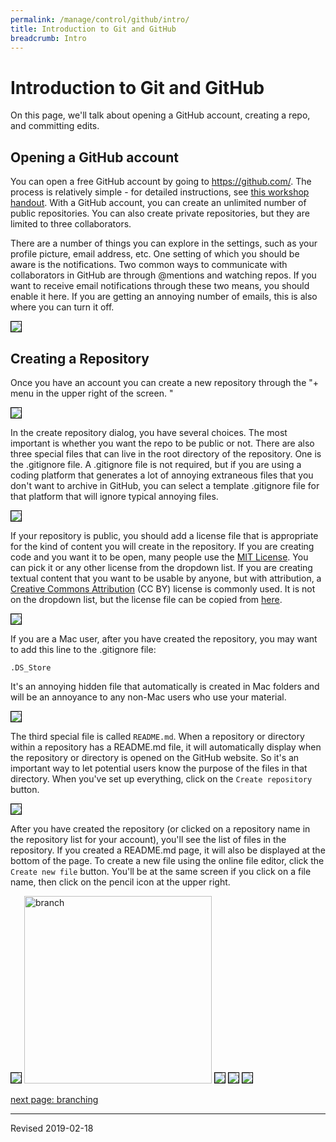 ```yaml
---
permalink: /manage/control/github/intro/
title: Introduction to Git and GitHub
breadcrumb: Intro
---
```


# Introduction to Git and GitHub

On this page, we'll talk about opening a GitHub account, creating a repo, and committing edits.

## Opening a GitHub account

You can open a free GitHub account by going to <https://github.com/>. The process is relatively simple - for detailed instructions, see [this workshop handout](https://github.com/Ramona2020/learning-github/blob/master/Workshop%20I-III%20Handouts/Workshop-GitHubBasics.md).  With a GitHub account, you can create an unlimited number of public repositories.  You can also create private repositories, but they are limited to three collaborators.

There are a number of things you can explore in the settings, such as your profile picture, email address, etc. One setting of which you should be aware is the notifications.  Two common ways to communicate with collaborators in GitHub are through @mentions and watching repos.  If you want to receive email notifications through these two means, you should enable it here.  If you are getting an annoying number of emails, this is also where you can turn it off.

<img src="../images-intro/notification-settings.png" style="border:1px solid black">

## Creating a Repository

Once you have an account you can create a new repository through the "+ menu in the upper right of the screen.  "

<img src="../images-intro/new-repo.png" style="border:1px solid black">

In the create repository dialog, you have several choices.  The most important is whether you want the repo to be public or not.  There are also three special files that can live in the root directory of the repository.  One is the .gitignore file. A .gitignore file is not required, but if you are using a coding platform that generates a lot of annoying extraneous files that you don't want to archive in GitHub, you can select a template .gitignore file for that platform that will ignore typical annoying files.

<img src="../images-intro/choose-gitignore.png" style="border:1px solid black">

If your repository is public, you should add a license file that is appropriate for the kind of content you will create in the repository.  If you are creating code and you want it to be open, many people use the [MIT License](https://opensource.org/licenses/MIT).  You can pick it or any other license from the dropdown list.  If you are creating textual content that you want to be usable by anyone, but with attribution, a [Creative Commons Attribution](https://creativecommons.org/licenses/by/4.0/) (CC BY) license is commonly used. It is not on the dropdown list, but the license file can be copied from [here](https://github.com/tdwg/dwc/blob/master/LICENSE).

<img src="../images-intro/choose-license.png" style="border:1px solid black">

If you are a Mac user, after you have created the repository, you may want to add this line to the .gitignore file:

```
.DS_Store
```

It's an annoying hidden file that automatically is created in Mac folders and will be an annoyance to any non-Mac users who use your material.

<img src="../images-intro/create-repo.png" style="border:1px solid black">

The third special file is called `README.md`.  When a repository or directory within a repository has a README.md file, it will automatically display when the repository or directory is opened on the GitHub website.  So it's an important way to let potential users know the purpose of the files in that directory.  When you've set up everything, click on the `Create repository` button.

<img src="../images-intro/add-ds-store-to-gitignore.png" style="border:1px solid black">

After you have created the repository (or clicked on a repository name in the repository list for your account), you'll see the list of files in the repository.  If you created a README.md page, it will also be displayed at the bottom of the page.  To create a new file using the online file editor, click the `Create new file` button.  You'll be at the same screen if you click on a file name, then click on the pencil icon at the upper right.

<img src="../images-intro/file-list.png" style="border:1px solid black">



<img src="../images-2b/commits.jpg" alt="branch" width="300"/>

<img src="../images-intro/make-commit.png" style="border:1px solid black">

<img src="../images-intro/file-summary.png" style="border:1px solid black">

<img src="../images-intro/commit-history.png" style="border:1px solid black">

[next page: branching](../branch/)

----
Revised 2019-02-18
